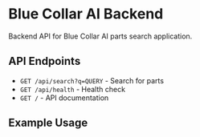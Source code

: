 # Blue Collar AI Backend

Backend API for Blue Collar AI parts search application.

## API Endpoints

- `GET /api/search?q=QUERY` - Search for parts
- `GET /api/health` - Health check
- `GET /` - API documentation

## Example Usage
